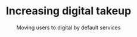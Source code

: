 ---
layout: detailed-guidance
title: Increasing digital takeup
subtitle: Moving users to digital by default services
category: communications
type: category-index
audience:
  primary: service-managers
status: draft
phases:
breadcrumbs:
  -
    title: Home
    url: /service-manual
---
